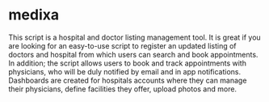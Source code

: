 # medixa
This script is a hospital and doctor listing management tool. It is great if you are looking for an easy-to-use script to register an updated listing of doctors and hospital from which users can search and book appointments. In addition; the script allows users to book and track appointments with physicians, who will be duly notified by email and in app notifications. Dashboards are created for hospitals accounts where they can manage their physicians, define facilities they offer, upload photos and more.
